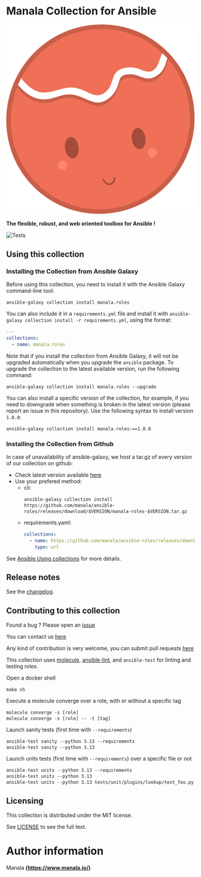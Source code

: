 # Manala Collection for Ansible

[![homepage][image]][url]

[image]: https://raw.githubusercontent.com/manala/resources/main/logo.svg
[url]: https://www.manala.io/ "manala.io"

**The flexible, robust, and web oriented toolbox for Ansible !**

![Tests](https://img.shields.io/github/checks-status/manala/ansible-roles/main)

## Using this collection

### Installing the Collection from Ansible Galaxy

Before using this collection, you need to install it with the Ansible Galaxy command-line tool:
```shell
ansible-galaxy collection install manala.roles
```

You can also include it in a `requirements.yml` file and install it with `ansible-galaxy collection install -r requirements.yml`, using the format:
```yaml
---
collections:
  - name: manala.roles
```

Note that if you install the collection from Ansible Galaxy, it will not be upgraded automatically when you upgrade the `ansible` package. To upgrade the collection to the latest available version, run the following command:
```shell
ansible-galaxy collection install manala.roles --upgrade
```

You can also install a specific version of the collection, for example, if you need to downgrade when something is broken in the latest version (please report an issue in this repository). Use the following syntax to install version `1.0.0`:

```shell
ansible-galaxy collection install manala.roles:==1.0.0
```

### Installing the Collection from Github

In case of unavailability of ansible-galaxy, we host a tar.gz of every version of our collection on github:
  - Check latest version available [here](https://github.com/manala/ansible-roles/releases)
  - Use your prefered method:
    - cli:
      ```shell
      ansible-galaxy collection install https://github.com/manala/ansible-roles/releases/download/$VERSION/manala-roles-$VERSION.tar.gz
      ```
    - requirements.yaml:
      ```yaml
      collections:
        - name: https://github.com/manala/ansible-roles/releases/download/$VERSION/manala-roles-$VERSION.tar.gz
          type: url
      ```

See [Ansible Using collections](https://docs.ansible.com/ansible/devel/user_guide/collections_using.html) for more details.

## Release notes

See the [changelog](https://github.com/manala/ansible-roles/blob/main/CHANGELOG.md).

## Contributing to this collection

Found a bug ? Please open an [issue](https://github.com/manala/ansible-roles/issues)

You can contact us [here](manala-io.slack.com)

Any kind of contribution is very welcome, you can submit pull requests [here](https://github.com/manala/ansible-roles/pulls)

This collection uses [molecule](https://github.com/ansible-community/molecule), [ansible-lint](https://github.com/ansible-community/ansible-lint), and `ansible-test` for linting and testing roles.


Open a docker shell
```shell
make sh
```

Execute a molecule converge over a role, with or without a specific tag
```shell
molecule converge -s [role]
molecule converge -s [role] -- -t [tag]
```

Launch sanity tests (first time with `--requirements`)
```shell
ansible-test sanity --python 3.13 --requirements
ansible-test sanity --python 3.13
```

Launch units tests (first time with `--requirements`) over a specific file or not
```shell
ansible-test units --python 3.13 --requirements
ansible-test units --python 3.13
ansible-test units --python 3.13 tests/unit/plugins/lookup/test_foo.py
```

## Licensing

This collection is distributed under the MIT license.

See [LICENSE](LICENSE) to see the full text.

# Author information

Manala [**(https://www.manala.io/)**](https://www.manala.io/)
